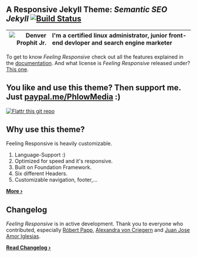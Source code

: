 ## A Responsive Jekyll Theme: *Semantic SEO Jekyll* [![Build Status](https://travis-ci.com/inetbiz/semantic-seo-jekyll.png?branch=gh-pages)](https://travis-ci.com/inetbiz/semantic-seo-jekyll)
| ![Denver Prophit Jr.](https://static.flattr.net/uc/zln/3yz/zln3yz/profile.png)  	| I'm a certified linux administrator, junior front-end devloper and search engine marketer 	|
|--:	|:--	|



 To get to know *Feeling Responsive* check out all the features explained in the [documentation][1]. And what license is *Feeling Responsive* released under? [This one][2].

## You like and use this theme? Then support me. Just [paypal.me/PhlowMedia](https://www.paypal.me/PhlowMedia) :)

[![Flattr this git repo](http://api.flattr.com/button/flattr-badge-large.png)](https://flattr.com/submit/auto?user_id=Phlow&url=https://github.com/Phlow/feeling-responsive&title=Support%20Feeling%20Responsive%20Jekyll%20Theme&language=en_GB&tags=github,jekyll,theme,webdesign&category=software)

## Why use this theme?

Feeling Responsive is heavily customizable.

1. Language-Support :)
2. Optimized for speed and it's responsive.
3. Built on Foundation Framework.
4. Six different Headers.
5. Customizable navigation, footer,...

**[More ›][3]**

## Changelog

*Feeling Responsive* is in active development. Thank you to everyone who contributed, especially [Róbert Papp][5], [Alexandra von Criegern](https://github.com/plutonik-a) and [Juan Jose Amor Iglesias](https://github.com/jjamor).

**[Read Changelog ›][6]**

 [1]: http://phlow.github.io/feeling-responsive/documentation/
 [2]: https://github.com/Phlow/feeling-responsive/blob/gh-pages/LICENSE
 [3]: http://phlow.github.io/feeling-responsive/info/
 [4]: https://www.youtube.com/watch?v=rLS-BEvlEyY
 [5]: https://github.com/TWiStErRob
 [6]: https://phlow.github.io/feeling-responsive/changelog/
 [7]: http://phlow.github.io/feeling-responsive/
 [8]: http://phlow.github.io/simplicity/
 [9]: #
 [10]: #
[a.a]: http://i.imgur.com/tXSoThF.png (twitter icon with padding)
[b.b]: http://i.imgur.com/P3YfQoD.png (facebook icon with padding)
[c.c]: http://i.imgur.com/0o48UoR.png (github icon with padding)
[a]: http://www.twitter.com/DenverProphitJr
[b]: http://www.facebook.com/denverprophit
[c]: http://www.github.com/carlsednaoui
